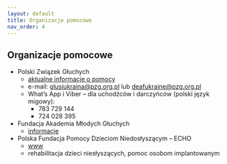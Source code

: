 ```yaml
---
layout: default
title: Organizacje pomocowe
nav_order: 4
---
```


## Organizacje pomocowe

- Polski Związek Głuchych
  - [aktualne informacje o pomocy](https://www.pzg.org.pl/2022/03/polski-zwiazek-gluchych-organizuje-pomoc-dla-gluchych-z-ukrainy/)
  - e-mail: glusiukraina@pzg.org.pl lub deafukraine@pzg.org.pl
  - What’s App i Viber – dla uchodźców i darczyńców (polski język migowy):
    - 783 729 144
    - 724 028 395
- Fundacja Akademia Młodych Głuchych
  - [informacje](https://fundamg.pl/2022/02/26/informacje-dla-gluchych-uchodzcow-z-ukrainy/)
- Polska Fundacja Pomocy Dzieciom Niedosłyszącym – ECHO
  - [www](https://fundacja-echo.pl/)
  - rehabilitacja dzieci niesłyszących, pomoc osobom implantowanym
